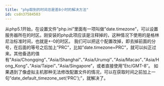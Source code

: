 ```yaml
---
title: "php取到的时间总是差8小时的解决方法"
id: csdn37584503
---
```


从php5.1开始，在设置文件”php.ini”里面有一项叫做”date.timezone”，可以设置服务器所在的时区。刚安装的php此项应该是注释掉的，这种情况下使用的是格林尼治标准时间，也就是+-0的时区。
我们可以把这个配置改掉，即去掉前面的分号，在后面的等号之后加上”PRC”，比如”date.timezone=PRC”，就可以纠正过来。其他备选的值有”Asia/Chongqing”、”Asia/Shanghai”、”Asia/Urumqi”、”Asia/Macao”、”Asia/Hong_Kong”、”Asia/Taipei”、”Asia/Singapore”，或者直接使用”Etc/GMT-8″。
如果遇到了像虚拟主机那种无法修改配置文件的情况，可以在获取时间之前加上一句”date_default_timezone_set(‘PRC’);”，就解决了。